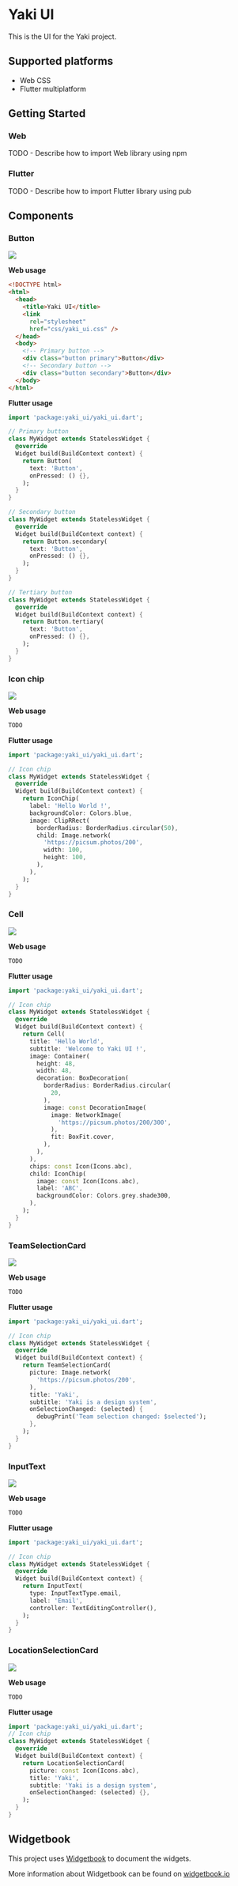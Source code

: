 # Yaki UI

This is the UI for the Yaki project.

## Supported platforms

- Web CSS
- Flutter multiplatform

## Getting Started

### Web

TODO - Describe how to import Web library using npm

### Flutter

TODO - Describe how to import Flutter library using pub

## Components

### Button

![](flutter/test/goldens/button_grid.png)

**Web usage**

```html
<!DOCTYPE html>
<html>
  <head>
    <title>Yaki UI</title>
    <link
      rel="stylesheet"
      href="css/yaki_ui.css" />
  </head>
  <body>
    <!-- Primary button -->
    <div class="button primary">Button</div>
    <!-- Secondary button -->
    <div class="button secondary">Button</div>
  </body>
</html>
```

**Flutter usage**

```dart
import 'package:yaki_ui/yaki_ui.dart';

// Primary button
class MyWidget extends StatelessWidget {
  @override
  Widget build(BuildContext context) {
    return Button(
      text: 'Button',
      onPressed: () {},
    );
  }
}

// Secondary button
class MyWidget extends StatelessWidget {
  @override
  Widget build(BuildContext context) {
    return Button.secondary(
      text: 'Button',
      onPressed: () {},
    );
  }
}

// Tertiary button
class MyWidget extends StatelessWidget {
  @override
  Widget build(BuildContext context) {
    return Button.tertiary(
      text: 'Button',
      onPressed: () {},
    );
  }
}
```

### Icon chip

![](flutter/test/goldens/icon_chip_grid.png)

**Web usage**

```html
TODO
```

**Flutter usage**

```dart
import 'package:yaki_ui/yaki_ui.dart';

// Icon chip
class MyWidget extends StatelessWidget {
  @override
  Widget build(BuildContext context) {
    return IconChip(
      label: 'Hello World !',
      backgroundColor: Colors.blue,
      image: ClipRRect(
        borderRadius: BorderRadius.circular(50),
        child: Image.network(
          'https://picsum.photos/200',
          width: 100,
          height: 100,
        ),
      ),
    );
  }
}
```

### Cell

![](flutter/test/goldens/cell_grid.png)

**Web usage**

```html
TODO
```

**Flutter usage**

```dart
import 'package:yaki_ui/yaki_ui.dart';

// Icon chip
class MyWidget extends StatelessWidget {
  @override
  Widget build(BuildContext context) {
    return Cell(
      title: 'Hello World',
      subtitle: 'Welcome to Yaki UI !',
      image: Container(
        height: 48,
        width: 48,
        decoration: BoxDecoration(
          borderRadius: BorderRadius.circular(
            20,
          ),
          image: const DecorationImage(
            image: NetworkImage(
              'https://picsum.photos/200/300',
            ),
            fit: BoxFit.cover,
          ),
        ),
      ),
      chips: const Icon(Icons.abc),
      child: IconChip(
        image: const Icon(Icons.abc),
        label: 'ABC',
        backgroundColor: Colors.grey.shade300,
      ),
    );
  }
}
```

### TeamSelectionCard

![](flutter/test/goldens/team_selection_card_grid.png)

**Web usage**

```html
TODO
```

**Flutter usage**

```dart
import 'package:yaki_ui/yaki_ui.dart';

// Icon chip
class MyWidget extends StatelessWidget {
  @override
  Widget build(BuildContext context) {
    return TeamSelectionCard(
      picture: Image.network(
        'https://picsum.photos/200',
      ),
      title: 'Yaki',
      subtitle: 'Yaki is a design system',
      onSelectionChanged: (selected) {
        debugPrint('Team selection changed: $selected');
      },
    );
  }
}
```

### InputText

![](flutter/test/goldens/input_text_grid.png)

**Web usage**

```html
TODO
```

**Flutter usage**

```dart
import 'package:yaki_ui/yaki_ui.dart';

// Icon chip
class MyWidget extends StatelessWidget {
  @override
  Widget build(BuildContext context) {
    return InputText(
      type: InputTextType.email,
      label: 'Email',
      controller: TextEditingController(),
    );
  }
}
```

### LocationSelectionCard

![](flutter/test/goldens/location_selection_card_grid.png)

**Web usage**

```html
TODO
```

**Flutter usage**

```dart
import 'package:yaki_ui/yaki_ui.dart';
// Icon chip
class MyWidget extends StatelessWidget {
  @override
  Widget build(BuildContext context) {
    return LocationSelectionCard(
      picture: const Icon(Icons.abc),
      title: 'Yaki',
      subtitle: 'Yaki is a design system',
      onSelectionChanged: (selected) {},
    );
  }
}
```

## Widgetbook

This project uses [Widgetbook](https://pub.dev/packages/widgetbook) to document the widgets.

More information about Widgetbook can be found on [widgetbook.io](https://www.widgetbook.io/)
